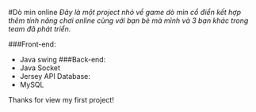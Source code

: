#Dò mìn online
*Đây là một project nhỏ về game dò mìn cổ điển kết hợp thêm tính năng chơi online cùng với bạn bè mà mình và 3 bạn khác trong team đã phát triển.*

###Front-end:
* Java swing
###Back-end:
* Java Socket
* Jersey API
Database:
* MySQL

Thanks for view my first project!
